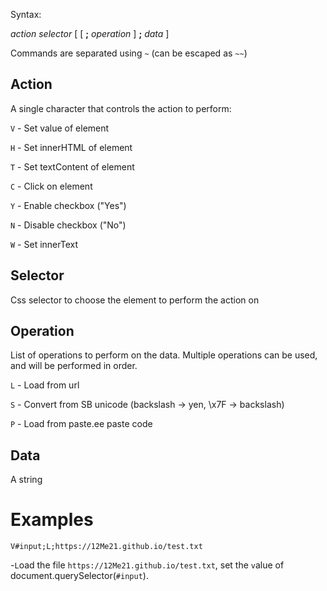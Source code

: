 Syntax:

*action* *selector* [ [ **;** *operation* ] **;** *data* ]

Commands are separated using `~` (can be escaped as `~~`)

## Action

A single character that controls the action to perform:

`V` - Set value of element

`H` - Set innerHTML of element

`T` - Set textContent of element

`C` - Click on element

`Y` - Enable checkbox ("Yes")

`N` - Disable checkbox ("No")

`W` - Set innerText

## Selector

Css selector to choose the element to perform the action on

## Operation

List of operations to perform on the data. Multiple operations can be used, and will be performed in order.

`L` - Load from url

`S` - Convert from SB unicode (backslash -> yen, \x7F -> backslash)

`P` - Load from paste.ee paste code

## Data

A string

# Examples

`V#input;L;https://12Me21.github.io/test.txt`

-`L`oad the file `https://12Me21.github.io/test.txt`, set the `v`alue of document.querySelector(`#input`).

